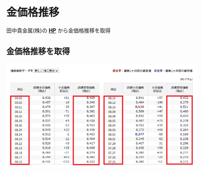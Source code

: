 # 金価格推移
田中貴金属(株)の [**HP**](https://gold.tanaka.co.jp/commodity/souba/d-gold.php) から金価格推移を取得
<br>
## 金価格推移を取得
![金価格推移](./image01.png)
